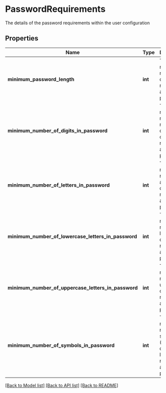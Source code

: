 # PasswordRequirements

The details of the password requirements within the user configuration
## Properties
Name | Type | Description | Notes
------------ | ------------- | ------------- | -------------
**minimum_password_length** | **int** | The minimum number of characters required for a new password | 
**minimum_number_of_digits_in_password** | **int** | The minimum number of numeric digit characters required in a new password | 
**minimum_number_of_letters_in_password** | **int** | The minimum number of alphabetic characters required in a new password | 
**minimum_number_of_lowercase_letters_in_password** | **int** | The minimum number of lowercase characters required in a new password | 
**minimum_number_of_uppercase_letters_in_password** | **int** | The minimum number of uppercase characters required in a new password | 
**minimum_number_of_symbols_in_password** | **int** | The minimum number of symbols (i.e. not digits or letters) required in a new password | 

[[Back to Model list]](../README.md#documentation-for-models) [[Back to API list]](../README.md#documentation-for-api-endpoints) [[Back to README]](../README.md)


